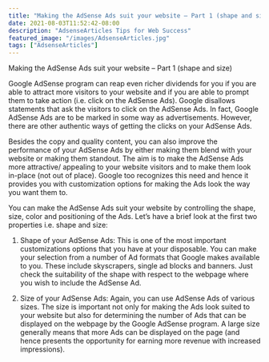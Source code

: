 ```yaml
---
title: "Making the AdSense Ads suit your website – Part 1 (shape and size)"
date: 2021-08-03T11:52:42-08:00
description: "AdsenseArticles Tips for Web Success"
featured_image: "/images/AdsenseArticles.jpg"
tags: ["AdsenseArticles"]
---
```


Making the AdSense Ads suit your website – Part 1 (shape and size)

Google AdSense program can reap even richer dividends for you if you are able to attract more visitors to your website and if you are able to prompt them to take action (i.e. click on the AdSense Ads). Google disallows statements that ask the visitors to click on the AdSense Ads. In fact, Google AdSense Ads are to be marked in some way as advertisements. However, there are other authentic ways of getting the clicks on your AdSense Ads.

Besides the copy and quality content, you can also improve the performance of your AdSense Ads by either making them blend with your website or making them standout. The aim is to make the AdSense Ads more attractive/ appealing to your website visitors and to make them look in-place (not out of place). Google too recognizes this need and hence it provides you with customization options for making the Ads look the way you want them to.

You can make the AdSense Ads suit your website by controlling the shape, size, color and positioning of the Ads. Let’s have a brief look at the first two properties i.e. shape and size:

1.	Shape of your AdSense Ads: This is one of the most important customizations options that you have at your disposable. You can make your selection from a number of Ad formats that Google makes available to you. These include skyscrapers, single ad blocks and banners. Just check the suitability of the shape with respect to the webpage where you wish to include the AdSense Ad.

2.	Size of your AdSense Ads: Again, you can use AdSense Ads of various sizes. The size is important not only for making the Ads look suited to your website but also for determining the number of Ads that can be displayed on the webpage by the Google AdSense program. A large size generally means that more Ads can be displayed on the page (and hence presents the opportunity for earning more revenue with increased impressions).
